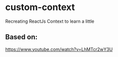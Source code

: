 # custom-context
Recreating ReactJs Context to learn a little

## Based on:
https://www.youtube.com/watch?v=LhMTcr2wY3U